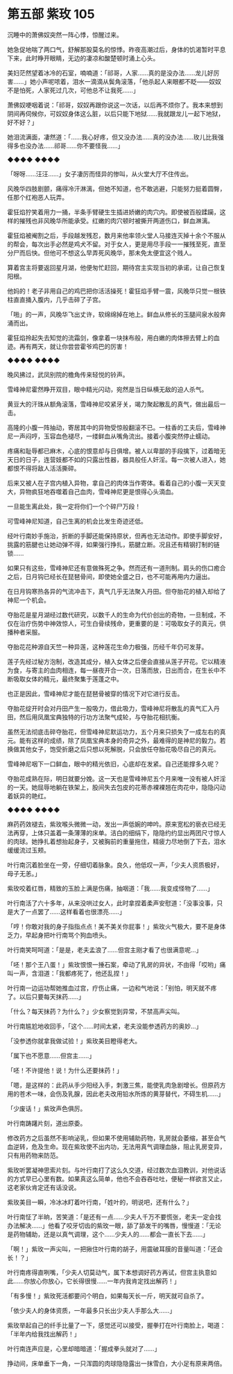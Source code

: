 # 第五部 紫玫 105

沉睡中的萧佛奴突然一阵心悸，惊醒过来。

她急促地喘了两口气，舒解那股莫名的惊悸。昨夜高潮过后，身体的饥渴暂时平息下来，此时睁开眼睛，无边的凄凉和酸楚顿时涌上心头。

美妇茫然望着冰冷的石室，喃喃道：「祁哥，人家……真的是没办法……龙儿好厉害……」她小声呢哝着，泪水一滴滴从鬓角滚落，「他杀起人来眼都不眨——奴奴不是怕死，人家死过几次，可他总不让我死……」

萧佛奴哽咽着说：「祁哥，奴奴再跟你说这一次话，以后再不烦你了。我本来想到阴间再伺候你，可奴奴身体这么脏，以后只能下地狱……我就跟龙儿一起下地狱，好不好？」

她泪流满面，凄然道：「……我心好疼，但又没办法……真的没办法……玫儿比我强得多也没办法……祁哥……你不要怪我……」

◆◆◆◆ ◆◆◆◆

「呀呀……汪汪……」女子凄厉而怪异的惨叫，从火堂大厅不住传出。

风晚华四肢剧颤，痛得冷汗淋漓，但她不知道，也不敢逃避，只能努力挺着圆臀，任那个红袍恶人玩弄。

霍狂焰狞笑着用力一捅，半条手臂硬生生插进娇嫩的肉穴内。即使被百般蹂躏，这样的摧残也非风晚华所能承受。红嫩的肉穴顿时被撕开两道伤口，鲜血淋漓。

霍狂焰被阉割之后，手段越发残忍，数月来他率领火堂人马接连灭掉十余个不服从的帮会，每次出手必然是鸡犬不留。对于女人，更是用尽手段一一摧残至死，直至分尸而后快。但他可不想这么早弄死风晚华，那未免太便宜这个贱人。

算着宫主将要返回星月湖，他便匆忙赶回，期待宫主实现当初的承诺，让自己恢复阳根。

他妈的！老子非用自己的鸡巴把你活活操死！霍狂焰手臂一震，风晚华只觉一根铁柱直直捅入腹内，几乎击碎了子宫。

「啪」的一声，风晚华飞出丈许，软绵绵掉在地上。鲜血从修长的玉腿间泉水般奔涌而出。

霍狂焰拎起失去知觉的流霜剑，像拿着一块抹布般，用白嫩的肉体擦去臂上的血迹。再有两天，就让你尝尝霍爷鸡巴的厉害！

◆◆◆◆ ◆◆◆◆

晚风拂过，武凤别院的檐角传来轻悦的铃声。

雪峰神尼霍然睁开双目，眼中精光闪动，宛然是当日纵横无敌的迫人杀气。

黄豆大的汗珠从额角滚落，雪峰神尼咬紧牙关，竭力聚起散乱的真气，做出最后一击。

高隆的小腹一阵抽动，寄居其中的异物受惊般翻滚不已。一柱香的工夫后，雪峰神尼一声闷哼，玉容血色褪尽，一缕鲜血从嘴角流出。接着小腹突然停止蠕动。

疼痛和耻辱都已麻木，心底的恨意却与日俱增。被人以卑鄙的手段擒下，过着暗无天日的日子，连营妓都不如的只露出性器，器具般任人奸淫。每一次被人进入，她都恨不得将敌人活活撕碎。

后来又被人在子宫内植入异物，拿自己的肉体当作寄体。看着自己的小腹一天天变大，异物疯狂地吞噬着自己血肉，雪峰神尼更是恨得心头滴血。

一旦能生离此处，我一定将你们一个个碎尸万段！

可雪峰神尼知道，自己生离的机会比发生奇迹还低。

经叶行南妙手施治，折断的手脚还能保持原状，但再也无法动作。即使手脚安好，挑露的筋腱也让她动弹不得，如果强行挣扎，筋腱立断。况且还有精钢打制的链锁……

如果只有这些，雪峰神尼还有意做殊死之争。然而还有一道刑制。肩头的伤口癒合之后，日月钩已经长在琵琶骨间，即使她全盛之日，也不可能再用内力逼出。

在日月钩寒热各异的气流冲击下，真气几乎无法聚入丹田。但夺胎花的植入却给了神尼一个机会。

夺胎花是星月湖经过数代研究，以数千人的生命为代价创出的奇物，一旦制成，不仅在治疗伤势中神效惊人，可生白骨续残命，更重要的是：可吸取女子的真元，供播种者采服。

夺胎花花种源自天竺一种异莲，这种莲花生命力极强，历经千年仍可发芽。

莲子先经过秘方泡制，改造其成分，植入女体之后便会直接从莲子开花。它以精液为食，与寄主的血肉相连，每一昼夜开合一次，日落而放，日出而合，在生长中不断吸取女体的精元，最终聚集于莲蓬之中。

也正是因此，雪峰神尼才能在琵琶骨被穿的情况下对它进行反击。

夺胎花绽开时会对丹田产生一股吸力，借此吸力，雪峰神尼将散乱的真气汇入丹田，然后用凤凰宝典独特的行功方法聚气成轮，与夺胎花相抗衡。

虽然无法彻底击碎夺胎花，但雪峰神尼默运功力，五个月来只损失了一成左右的真元。能有这样的成绩，除了凤凰宝典本身的奇异之外，最难得的是神尼的毅力。若换做其他女子，饱受折磨之后只想以死解脱，只会放任夺胎花吸尽自己的真元。

雪峰神尼咽下一口鲜血，眼中的精光依旧，心底却在发紧。自己还能撑多久呢？

夺胎花成熟在际，明日就要分娩。这一天也是雪峰神尼五个月来唯一没有被人奸淫的一天。她屈辱地躺在铁架上，股间失去包皮的花蒂赤裸裸翘在肉花中，隐隐闪动着妖异的艳红。

◆◆◆◆ ◆◆◆◆

麻药药效褪去，紫玫喉头微微一动，发出一声低婉的呻吟。原来宽松的亵衣已经无法再穿，上体只盖着一条薄薄的床单。洁白的细绢下，隐隐约约显出两团尺寸惊人的肉球。她挣扎着想抬起身子，又被胸前的重量拖住，精疲力尽地倒了下去，泪水缓缓流过玉颊。

叶行南沉着脸坐在一旁，仔细切着脉象。良久，他低叹一声，「少夫人资质极好，母子无恙。」

紫玫咬着红唇，精致的玉脸上满是伤痛，抽咽道：「我……我变成怪物了……」

叶行南活了六十多年，从来没哄过女人，此时拿捏着柔声安慰道：「没事没事，只是大了一点罢了……这样看着也很漂亮……」

「哼！你敢对我的身子指指点点！美不美关你屁事！」紫玫火气极大，要不是身体乏力，早起身把叶行南骂个狗血喷头。

叶行南笑呵呵道：「是是，老夫孟浪了……但宫主刚才看了也很满意呢…」

「呸！那个王八蛋！」紫玫恨恨一捶石案，牵动了乳房的异状，不由得「哎哟」痛叫一声，含泪道：「我都疼死了，他还乱捏！」

叶行南一边运功帮她推血过宫，疗伤止痛，一边和气地说：「别怕，明天就不疼了。以后只要每天抹药……」

「什么？每天抹药？为什么？」少女察觉到异常，不禁高声尖叫。

叶行南尴尬地收回手，「这个……时间太紧，老夫没能参透药方的奥妙…」

「没参透你就拿我做试验！」紫玫美目瞪得老大。

「属下也不愿意……但宫主……」

「呸！不许提他！说！为什么还要抹药！」

「嗯，是这样的：此药从手少阳经入手，刺激三焦，能使乳肉急剧增长。但原药方用的苍术一味，会伤及乳腺，因此老夫改用铅水所炼的黄芽替代，不碍生机……」

「少废话！」紫玫声色俱厉。

叶行南踌躇片刻，道出原委。

修改药方之后虽然不影响泌乳，但如果不使用辅助药物，乳房就会萎缩，甚至会气血逆转，危及生命。现在紫玫使不出内功，无法用真气调理血脉，阻止乳房变异，只有用药物来防范。

紫玫听罢凝神思索片刻。与叶行南打了这么久交道，经过数次血泪教训，对他说话的方式早已心里有数。如果真这么简单，他也不会吞吞吐吐，便秘一样欲言又止，这老家伙肯定还有话没说。

紫玫美目一瞬，冷冰冰盯着叶行南，「姓叶的，明说吧，还有什么？」

叶行南怔了半晌，苦笑道：「是还有一点……少夫人千万不要慌张，老夫一定会找办法解决……」他看了咬牙切齿的紫玫一眼，舔了舔发干的嘴唇，慢慢道：「无论是药物辅助，还是以真气调理，这个……少夫人的……都会一直长下去……」

「啊！」紫玫一声尖叫，一把揪住叶行南的胡子，用震破耳膜的音量叫道：「还会长！？」

叶行南疼得直咧嘴，「少夫人切莫动气，属下本想调好药方再试，但宫主执意如此……你放心你放心，它长得很慢……一年内我肯定找出解药！」

「有多慢！」紫玫死活都要问个明白，如果每天长一斤，明天就可自杀了。

「依少夫人的身体资质，一年最多只长出少夫人手那么大……」

紫玫举起自己的纤手比量了一下，感觉还可以接受，握拳打在叶行南脸上，喝道：「半年内给我找出解药！」

叶行南连声应是，心里却暗暗道：「握成拳头就对了……」

挣动间，床单垂下一角，一只浑圆的肉球隐隐露出一抹雪白，大小足有原来两倍。

